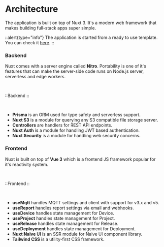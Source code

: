 # Architecture

The application is built on top of Nuxt 3. It's a modern web framework that makes building full-stack apps super simple.

::alert{type="info"}
The application is started from a ready to use template. You can check it [here](https://github.com/becem-gharbi/nuxt-starter).
::

### Backend

Nuxt comes with a server engine called **Nitro**. Portability is one of it's features that can make the server-side code runs on Node.js server, serverless and edge workers.

<br>

::Backend
::

<br>

- **Prisma** is an ORM used for type safety and serverless support.
- **Nuxt S3** is a module for querying any S3 compatible file storage server.
- **Controllers** are handlers for REST API endpoints.
- **Nuxt Auth** is a module for handling JWT based authentication.
- **Nuxt Security** is a module for handling web security concerns.

### Frontend

Nuxt is built on top of **Vue 3** which is a frontend JS framework popular for it's reactivity system.

<br>

::Frontend
::

<br>

- **useMqtt** handles MQTT settings and client with support for v3.x and v5.
- **useReport** handles report settings via email and webhooks.
- **useDevice** handles state management for Device.
- **useProject** handles state management for Project.
- **useRelease** handles state management for Release.
- **useDeployment** handles state management for Deployment.
- **Nuxt Naive UI** is an SSR module for Naive UI component library.
- **Tailwind CSS** is a utility-first CSS framework.
